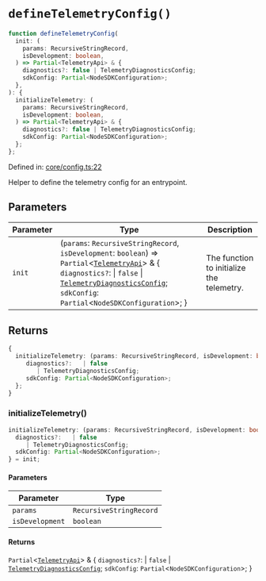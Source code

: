 # `defineTelemetryConfig()`

```ts
function defineTelemetryConfig(
  init: (
    params: RecursiveStringRecord,
    isDevelopment: boolean,
  ) => Partial<TelemetryApi> & {
    diagnostics?: false | TelemetryDiagnosticsConfig;
    sdkConfig: Partial<NodeSDKConfiguration>;
  },
): {
  initializeTelemetry: (
    params: RecursiveStringRecord,
    isDevelopment: boolean,
  ) => Partial<TelemetryApi> & {
    diagnostics?: false | TelemetryDiagnosticsConfig;
    sdkConfig: Partial<NodeSDKConfiguration>;
  };
};
```

Defined in: [core/config.ts:22](https://github.com/adobe/commerce-integration-starter-kit/blob/d616b93af2f8c2e2024d489ade1c7b27c609acd4/packages/aio-sk-lib-telemetry/source/core/config.ts#L22)

Helper to define the telemetry config for an entrypoint.

## Parameters

| Parameter | Type                                                                                                                                                                                                                                                                                                 | Description                               |
| --------- | ---------------------------------------------------------------------------------------------------------------------------------------------------------------------------------------------------------------------------------------------------------------------------------------------------- | ----------------------------------------- |
| `init`    | (`params`: `RecursiveStringRecord`, `isDevelopment`: `boolean`) => `Partial`\<[`TelemetryApi`](../interfaces/TelemetryApi.md)\> & \{ `diagnostics?`: \| `false` \| [`TelemetryDiagnosticsConfig`](../interfaces/TelemetryDiagnosticsConfig.md); `sdkConfig`: `Partial`\<`NodeSDKConfiguration`\>; \} | The function to initialize the telemetry. |

## Returns

```ts
{
  initializeTelemetry: (params: RecursiveStringRecord, isDevelopment: boolean) => Partial<TelemetryApi> & {
     diagnostics?:   | false
        | TelemetryDiagnosticsConfig;
     sdkConfig: Partial<NodeSDKConfiguration>;
  };
}
```

### initializeTelemetry()

```ts
initializeTelemetry: (params: RecursiveStringRecord, isDevelopment: boolean) => Partial<TelemetryApi> & {
  diagnostics?:   | false
     | TelemetryDiagnosticsConfig;
  sdkConfig: Partial<NodeSDKConfiguration>;
} = init;
```

#### Parameters

| Parameter       | Type                    |
| --------------- | ----------------------- |
| `params`        | `RecursiveStringRecord` |
| `isDevelopment` | `boolean`               |

#### Returns

`Partial`\<[`TelemetryApi`](../interfaces/TelemetryApi.md)\> & \{
`diagnostics?`: \| `false`
\| [`TelemetryDiagnosticsConfig`](../interfaces/TelemetryDiagnosticsConfig.md);
`sdkConfig`: `Partial`\<`NodeSDKConfiguration`\>;
\}
